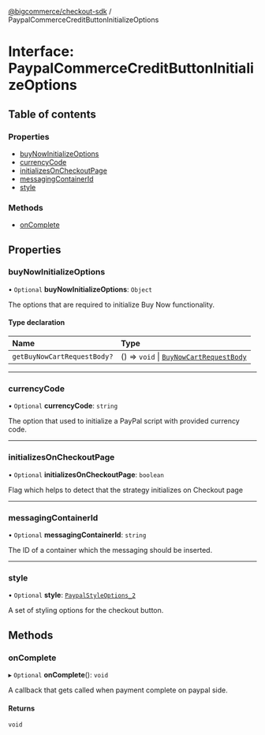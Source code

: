 [@bigcommerce/checkout-sdk](../README.md) / PaypalCommerceCreditButtonInitializeOptions

# Interface: PaypalCommerceCreditButtonInitializeOptions

## Table of contents

### Properties

- [buyNowInitializeOptions](PaypalCommerceCreditButtonInitializeOptions.md#buynowinitializeoptions)
- [currencyCode](PaypalCommerceCreditButtonInitializeOptions.md#currencycode)
- [initializesOnCheckoutPage](PaypalCommerceCreditButtonInitializeOptions.md#initializesoncheckoutpage)
- [messagingContainerId](PaypalCommerceCreditButtonInitializeOptions.md#messagingcontainerid)
- [style](PaypalCommerceCreditButtonInitializeOptions.md#style)

### Methods

- [onComplete](PaypalCommerceCreditButtonInitializeOptions.md#oncomplete)

## Properties

### buyNowInitializeOptions

• `Optional` **buyNowInitializeOptions**: `Object`

The options that are required to initialize Buy Now functionality.

#### Type declaration

| Name | Type |
| :------ | :------ |
| `getBuyNowCartRequestBody?` | () => `void` \| [`BuyNowCartRequestBody`](BuyNowCartRequestBody.md) |

___

### currencyCode

• `Optional` **currencyCode**: `string`

The option that used to initialize a PayPal script with provided currency code.

___

### initializesOnCheckoutPage

• `Optional` **initializesOnCheckoutPage**: `boolean`

Flag which helps to detect that the strategy initializes on Checkout page

___

### messagingContainerId

• `Optional` **messagingContainerId**: `string`

The ID of a container which the messaging should be inserted.

___

### style

• `Optional` **style**: [`PaypalStyleOptions_2`](PaypalStyleOptions_2.md)

A set of styling options for the checkout button.

## Methods

### onComplete

▸ `Optional` **onComplete**(): `void`

A callback that gets called when payment complete on paypal side.

#### Returns

`void`

